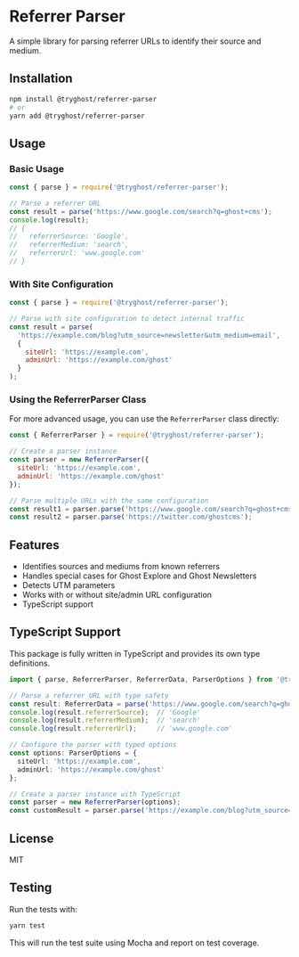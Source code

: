 # Referrer Parser

A simple library for parsing referrer URLs to identify their source and medium.

## Installation

```bash
npm install @tryghost/referrer-parser
# or
yarn add @tryghost/referrer-parser
```

## Usage

### Basic Usage

```javascript
const { parse } = require('@tryghost/referrer-parser');

// Parse a referrer URL
const result = parse('https://www.google.com/search?q=ghost+cms');
console.log(result);
// {
//   referrerSource: 'Google',
//   referrerMedium: 'search',
//   referrerUrl: 'www.google.com'
// }
```

### With Site Configuration

```javascript
const { parse } = require('@tryghost/referrer-parser');

// Parse with site configuration to detect internal traffic
const result = parse(
  'https://example.com/blog?utm_source=newsletter&utm_medium=email',
  { 
    siteUrl: 'https://example.com',
    adminUrl: 'https://example.com/ghost'
  }
);
```

### Using the ReferrerParser Class

For more advanced usage, you can use the `ReferrerParser` class directly:

```javascript
const { ReferrerParser } = require('@tryghost/referrer-parser');

// Create a parser instance
const parser = new ReferrerParser({
  siteUrl: 'https://example.com',
  adminUrl: 'https://example.com/ghost'
});

// Parse multiple URLs with the same configuration
const result1 = parser.parse('https://www.google.com/search?q=ghost+cms');
const result2 = parser.parse('https://twitter.com/ghostcms');
```

## Features

- Identifies sources and mediums from known referrers
- Handles special cases for Ghost Explore and Ghost Newsletters
- Detects UTM parameters
- Works with or without site/admin URL configuration
- TypeScript support

## TypeScript Support

This package is fully written in TypeScript and provides its own type definitions.

```typescript
import { parse, ReferrerParser, ReferrerData, ParserOptions } from '@tryghost/referrer-parser';

// Parse a referrer URL with type safety
const result: ReferrerData = parse('https://www.google.com/search?q=ghost+cms');
console.log(result.referrerSource);  // 'Google'
console.log(result.referrerMedium);  // 'search'
console.log(result.referrerUrl);     // 'www.google.com'

// Configure the parser with typed options
const options: ParserOptions = {
  siteUrl: 'https://example.com',
  adminUrl: 'https://example.com/ghost'
};

// Create a parser instance with TypeScript
const parser = new ReferrerParser(options);
const customResult = parser.parse('https://example.com/blog?utm_source=newsletter');
```

## License

MIT 

## Testing

Run the tests with:

```bash
yarn test
```

This will run the test suite using Mocha and report on test coverage. 